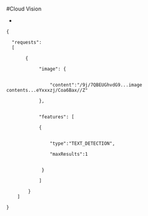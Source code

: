 #Cloud Vision
    
    
    
*


    {

      "requests": 
      [
  
           {

                "image": {

                    
                    "content":"/9j/7QBEUGhvdG9...image contents...eYxxxzj/Coa6Bax//Z"
               
                },
                

                "features": [

                {

                
                    "type":"TEXT_DETECTION", 
                               
                    "maxResults":1

             
                 }
            
                ]
    
            }
        ]
  
    }
